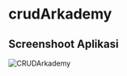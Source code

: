 # crudArkademy
## Screenshoot Aplikasi
![CRUDArkademy](https://user-images.githubusercontent.com/74296102/100230548-6e5abd00-2f58-11eb-9a6a-0c890a14d225.png)

